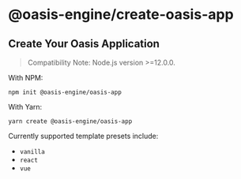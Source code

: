 # @oasis-engine/create-oasis-app

## Create Your Oasis Application

> Compatibility Note: Node.js version >=12.0.0.

With NPM:

```shell
npm init @oasis-engine/oasis-app
```

With Yarn:

```shell
yarn create @oasis-engine/oasis-app
```

Currently supported template presets include:

- `vanilla`
- `react`
- `vue`
